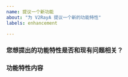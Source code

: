 ```yaml
---
name: 提议一个新功能
about: "为 V2RayA 提议一个新的功能特性"
labels: enhancement

---
```


### 您想提出的功能特性是否和现有问题相关？
<!-- 如果是，在下方简述该问题 -->



### 功能特性内容
<!-- 在下方简述你想提出的功能特性 -->


